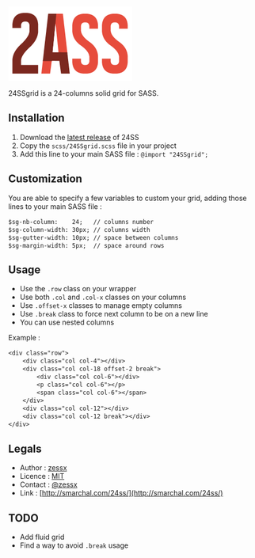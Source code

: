 ![24SSgrid](24SSgrid.png)

24SSgrid is a 24-columns solid grid for SASS.

Installation
------------
1. Download the [latest release](https://github.com/zessx/24SSgrid/releases) of 24SS
2. Copy the `scss/24SSgrid.scss` file in your project
3. Add this line to your main SASS file : `@import "24SSgrid";`

Customization
-------------
You are able to specify a few variables to custom your grid, adding those lines to your main SASS file :

    $sg-nb-column:    24;   // columns number
    $sg-column-width: 30px; // columns width
    $sg-gutter-width: 10px; // space between columns
    $sg-margin-width: 5px;  // space around rows

Usage
-----
- Use the `.row` class on your wrapper
- Use both `.col` and `.col-x` classes on your columns
- Use `.offset-x` classes to manage empty columns
- Use `.break` class to force next column to be on a new line
- You can use nested columns

Example :

    <div class="row">
        <div class="col col-4"></div>
        <div class="col col-18 offset-2 break">
            <div class="col col-6"></div>
            <p class="col col-6"></p>
            <span class="col col-6"></span>
        </div>
        <div class="col col-12"></div>
        <div class="col col-12 break"></div>
    </div>

Legals
------
- Author : [zessx](https://github.com/zessx)
- Licence : [MIT](http://opensource.org/licenses/MIT) 
- Contact : [@zessx](https://twitter.com/zessx)
- Link  : [http://smarchal.com/24ss/](http://smarchal.com/24ss/)

TODO
----
- Add fluid grid
- Find a way to avoid `.break` usage
